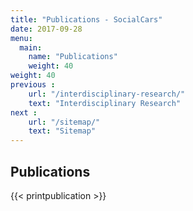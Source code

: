 ```yaml
---
title: "Publications - SocialCars"
date: 2017-09-28
menu:
  main:
    name: "Publications"
    weight: 40
weight: 40
previous :
    url: "/interdisciplinary-research/"
    text: "Interdisciplinary Research"
next :
    url: "/sitemap/"
    text: "Sitemap"
---
```


## Publications

{{< printpublication >}}